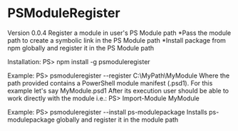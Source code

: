 # PSModuleRegister
Version 0.0.4
Register a module in user's PS Module path
*Pass the module path to create a symbolic link in the PS Module path
*Install package from npm globally and register it in the PS Module path

Installation:
PS> npm install -g psmoduleregister

Example:
PS> psmoduleregister --register C:\MyPath\MyModule
Where the path provided contains a PowerShell module manifest (.psd1). For this example let's say MyModule.psd1
After its execution user should be able to work directly with the module i.e.:
PS> Import-Module MyModule

Example:
PS> psmoduleregister --install ps-modulepackage
Installs ps-modulepackage globally and register it in the module path
